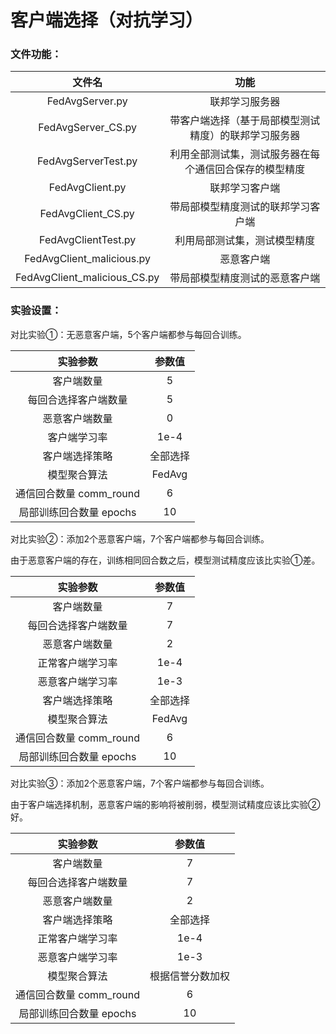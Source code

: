 # 客户端选择（对抗学习）

### 文件功能：
<div align='center'>

|            文件名            |                          功能                          |
| :--------------------------: | :----------------------------------------------------: |
|       FedAvgServer.py        |                     联邦学习服务器                     |
|      FedAvgServer_CS.py      |  带客户端选择（基于局部模型测试精度）的联邦学习服务器  |
|     FedAvgServerTest.py      | 利用全部测试集，测试服务器在每个通信回合保存的模型精度 |
|       FedAvgClient.py        |                     联邦学习客户端                     |
|      FedAvgClient_CS.py      |           带局部模型精度测试的联邦学习客户端           |
|     FedAvgClientTest.py      |              利用局部测试集，测试模型精度              |
|  FedAvgClient_malicious.py   |                       恶意客户端                       |
| FedAvgClient_malicious_CS.py |             带局部模型精度测试的恶意客户端             |
</div>

### 实验设置：

对比实验①：无恶意客户端，5个客户端都参与每回合训练。

<div align='center'>

|        实验参数         |  参数值  |
| :---------------------: | :------: |
|       客户端数量        |    5     |
|  每回合选择客户端数量   |    5     |
|     恶意客户端数量      |    0     |
|     客户端学习率      |    1e-4 |
|     客户端选择策略      | 全部选择 |
|      模型聚合算法       |  FedAvg  |
| 通信回合数量 comm_round |    6     |
| 局部训练回合数量 epochs |    10    |
</div>

对比实验②：添加2个恶意客户端，7个客户端都参与每回合训练。

由于恶意客户端的存在，训练相同回合数之后，模型测试精度应该比实验①差。

<div align='center'>

|        实验参数         |  参数值  |
| :---------------------: | :------: |
|       客户端数量        |    7     |
|  每回合选择客户端数量   |    7     |
|     恶意客户端数量      |    2     |
|     正常客户端学习率      |    1e-4     |
|     恶意客户端学习率      |    1e-3     |
|     客户端选择策略      | 全部选择 |
|      模型聚合算法       |  FedAvg  |
| 通信回合数量 comm_round |    6     |
| 局部训练回合数量 epochs |    10    |
</div>

对比实验③：添加2个恶意客户端，7个客户端都参与每回合训练。

由于客户端选择机制，恶意客户端的影响将被削弱，模型测试精度应该比实验②好。

<div align='center'>

|        实验参数         |      参数值      |
| :---------------------: | :--------------: |
|       客户端数量        |        7         |
|  每回合选择客户端数量   |        7         |
|     恶意客户端数量      |        2         |
|     客户端选择策略      |     全部选择     |
|     正常客户端学习率      |    1e-4     |
|     恶意客户端学习率      |    1e-3     |
|      模型聚合算法       | 根据信誉分数加权 |
| 通信回合数量 comm_round |        6         |
| 局部训练回合数量 epochs |        10        |
</div>

